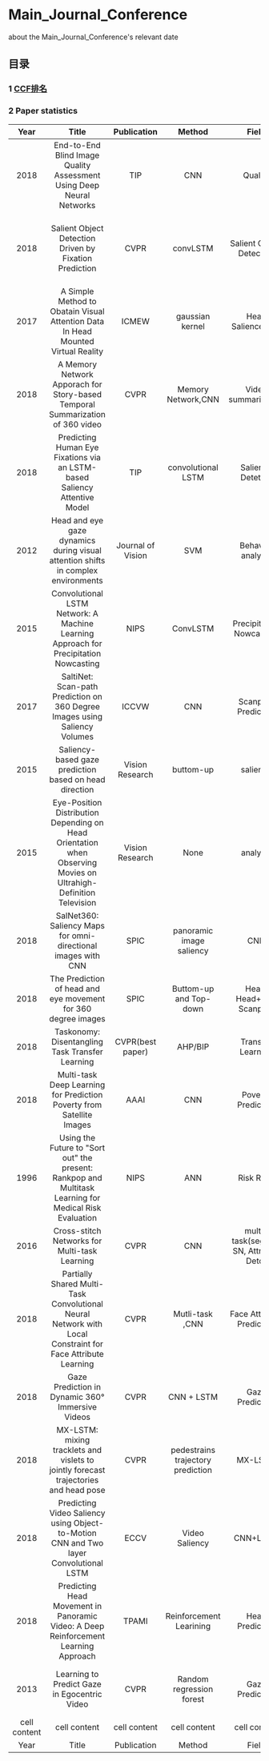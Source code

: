 # Main_Journal_Conference
about the Main_Journal_Conference's relevant date


## 目录

### 1 [CCF排名](http://www.ccf.org.cn/xspj/jsjtxxydmt/)

### 2 Paper statistics
| Year  | Title | Publication | Method | Field | Novelty | date |
| :---:  | :---:  | :---:  | :---:  |:---:  | :---:  | :---:  |
| 2018  | End-to-End Blind Image Quality Assessment Using Deep Neural Networks  | TIP  | CNN  | Quality  | 1 Multi-task; 2 GDN loss | 01.01  |
| 2018  | Salient Object Detection Driven by Fixation Prediction | CVPR  | convLSTM  | Salient Object Detection | 1 Detect salient object from fixation maps; 2 Aggregating CNN and convLSTM feature from top to down | 07.08-1 |
| 2017 | A Simple Method to Obatain Visual Attention Data In Head Mounted Virtual Reality | ICMEW  | gaussian kernel | Head Salience,360  | 1 angular velocity constraction; 2 Modified Gaussian kernel in equirectangular | 07.08-2 |
| 2018  | A Memory Network Apporach for Story-based Temporal Summarization of 360 video  | CVPR | Memory Network,CNN  | Video summarization  | 1 Memory Network; 2 Past memory and future memory | 07.09-1 |
| 2018  | Predicting Human Eye Fixations via an LSTM-based Saliency Attentive Model | TIP  | convolutional LSTM | Saliency Detetion | 1 Attentive convLSTM; 2 Learned prior; 3 Dilated CNN; 4 Multi Loss | 07.09-2 |
| 2012  | Head and eye gaze dynamics during visual attention shifts in complex environments  | Journal of Vision  | SVM  | Behavior analysis | Head prior to Eye in different conditions | 07.10-1 |
| 2015 | Convolutional LSTM Network: A Machine Learning Approach for Precipitation Nowcasting  | NIPS  | ConvLSTM | Precipitation Nowcasting | ConvLSTM(creator) | 07.12-1 |
| 2017  | SaltiNet: Scan-path Prediction on 360 Degree Images using Saliency Volumes  | ICCVW  | CNN  | Scanpath Prediction | 1 Pretrain on multi datasets; 2 valid sampling strategy | 07.12-2 |
| 2015  | Saliency-based gaze prediction based on head direction | Vision Research | buttom-up | saliency | 1 head-eye coordination analysis; 2 combined model | 07.13-1 |
| 2015  | Eye-Position Distribution Depending on Head Orientation when Observing Movies on Ultrahigh-Definition Television | Vision Research | None | analysis | 1 head-eye coordination analysis; 2 T-test | 07.13-2 |
| 2018  | SalNet360: Saliency Maps for omni-directional images with CNN  | SPIC | panoramic image saliency | CNN | 1 use undistored patches; 2 combine sperical coordinates | 0714-2 |
| 2018  | The Prediction of head and eye movement for 360 degree images | SPIC | Buttom-up and Top-down | Head, Head+eye, Scanpath | 1 multi-plane projection; 2 combine multi-features | 0714-3 |
| 2018  | Taskonomy: Disentangling Task Transfer Learning | CVPR(best paper) | AHP/BIP  | Transfer Learning | 1 pairwise tournament matrix; 2 AHP/BIP | 0718-1 |
| 2018 | Multi-task Deep Learning for Prediction Poverty from Satellite Images | AAAI | CNN | Poverty Prediction | 1 Two step approach; 2 multi-taskl; 3 simple precdiction distribution | 0718-2 |
| 1996 | Using the Future to "Sort out" the present: Rankpop and Multitask Learning for Medical Risk Evaluation | NIPS  | ANN  | Risk Rank | 1 Learning to rank without learning to predict mortality; 2 Learning from the Future with multitask Learning | 0720-1 |
| 2016 | Cross-stitch Networks for Multi-task Learning | CVPR | CNN  | multi-task(seg and SN, Attri and Detc) | Multi-task Cross-Stitch | 0722-1 |
| 2018 | Partially Shared Multi-Task Convolutional Neural Network with Local Constraint for Face Attribute Learning | CVPR | Mutli-task ,CNN | Face Attribute Prediction | 1 Partially shared Mutli-task CNN; 2 Local constraint | 0722-1 |
| 2018  | Gaze Prediction in Dynamic 360° Immersive Videos | CVPR | CNN + LSTM | Gaze Prediction | 1 Saliency Encode + Trajectory Encode; 2 Displacement Prediction | 0722-2 |
| 2018 | MX-LSTM: mixing tracklets and vislets to jointly forecast trajectories and head pose | CVPR | pedestrains trajectory prediction | MX-LSTM | multi-task: trajectory and head poses | 0723-1 |
| 2018 | Predicting Video Saliency using Object-to-Motion CNN and Two layer Convolutional LSTM | ECCV | Video Saliency | CNN+LSTM | 1 OM-CNN(object subnets: Yolo based; Motion subnet: FlowNet based); 2 2C LSTM, Bayesian dropout  | 0725-1 |
| 2018 | Predicting Head Movement in Panoramic Video: A Deep Reinforcement Learning Approach | TPAMI | Reinforcement Learining | Head Prediction | Reinforcement Learning | 0731-1 |
| 2013 | Learning to Predict Gaze in Egocentric Video | CVPR | Random regression forest | Gaze Prediction | combine Head and Hand coordinate(use these features as input) | 0806-1 |
| cell content  | cell content  | cell content  | cell content  | cell content | cell content | cell content |
| Year  | Title | Publication | Method | Field | Novelty | date |

